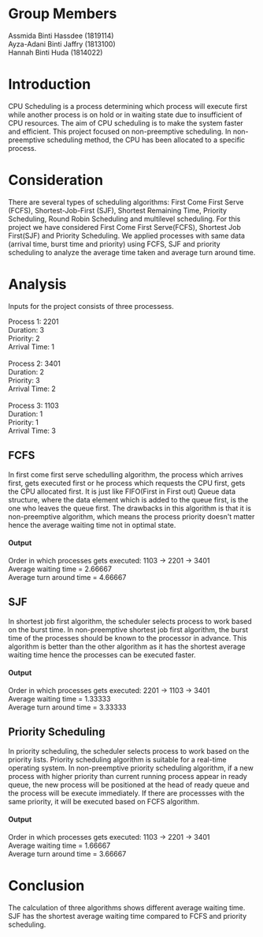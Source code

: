 # Group Members
Assmida Binti Hassdee (1819114) <br>
Ayza-Adani Binti Jaffry (1813100) <br>
Hannah Binti Huda (1814022)

# Introduction

CPU Scheduling is a process determining which process will execute first while another process is on hold or in waiting state due to insufficient of CPU resources. The aim of CPU scheduling is to make the system faster and efficient. This project focused on non-preemptive scheduling. In non-preemptive scheduling method, the CPU has been allocated to a specific process. 

# Consideration

There are several types of scheduling algorithms: First Come First Serve (FCFS), Shortest-Job-First (SJF), Shortest Remaining Time, Priority Scheduling, Round Robin Scheduling and multilevel scheduling. For this project we have considered First Come First Serve(FCFS), Shortest Job First(SJF) and Priority Scheduling. We applied processes with same data (arrival time, burst time and priority) using FCFS, SJF and priority scheduling to analyze the average time taken and average turn around time.

# Analysis
Inputs for the project consists of three processess.

Process 1: 2201 <br>
Duration: 3 <br>
Priority: 2 <br>
Arrival Time: 1 <br>
<br>
Process 2: 3401 <br>
Duration: 2 <br>
Priority: 3 <br>
Arrival Time: 2 <br>
<br>
Process 3: 1103 <br>
Duration: 1 <br>
Priority: 1 <br>
Arrival Time: 3 <br>


## FCFS
In first come first serve schedulling algorithm, the process which arrives first, gets executed first or he process which requests the CPU first, gets the CPU allocated first. It is just like FIFO(First in First out) Queue data structure, where the data element which is added to the queue first, is the one who leaves the queue first. The drawbacks in this algorithm is that it is non-preemptive algorithm, which means the process priority doesn't matter hence the average waiting time not in optimal state. <br> 

#### Output 
Order in which processes gets executed: 1103 -> 2201 -> 3401 <br>
Average waiting time = 2.66667 <br>
Average turn around time = 4.66667

## SJF
In shortest job first algorithm, the scheduler selects process to work based on the burst time. In non-preemptive shortest job first algorithm, the burst time of the processes should be known to the processor in advance. This algorithm is better than the other algorithm as it has the shortest average waiting time hence the processes can be executed faster.<br>
#### Output 
Order in which processes gets executed: 2201 -> 1103 -> 3401<br>
Average waiting time = 1.33333 <br>
Average turn around time = 3.33333

## Priority Scheduling
In priority scheduling, the scheduler selects process to work based on the priority lists. Priority scheduling algorithm is suitable for a real-time operating system. In non-preemptive priority scheduling algorithm, if a new process with higher priority than current running process appear in ready queue, the new process will be positioned at the head of ready queue and the process will be execute immediately. If there are processses with the same priority, it will be executed based on FCFS algorithm.<br>
#### Output
Order in which processes gets executed: 1103 -> 2201 -> 3401 <br>
Average waiting time = 1.66667 <br>
Average turn around time = 3.66667 <br>


# Conclusion
The calculation of three algorithms shows different average waiting time. SJF has the shortest average waiting time compared to FCFS and priority scheduling. 
